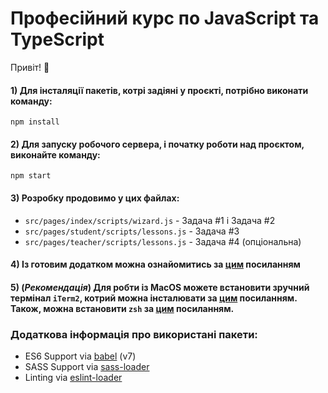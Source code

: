 # Професійний курс по JavaScript та TypeScript

Привіт! 🚀

#### 1) Для інсталяції пакетів, котрі задіяні у проєкті, потрібно виконати команду:

```
npm install
```

#### 2) Для запуску робочого сервера, і початку роботи над проєктом, виконайте команду:

```
npm start
```

#### 3) Розробку продовимо у цих файлах:

- `src/pages/index/scripts/wizard.js` - Задача #1 i Задача #2
- `src/pages/student/scripts/lessons.js` - Задача #3
- `src/pages/teacher/scripts/lessons.js` - Задача #4 (опціональна)

#### 4) Із готовим додатком можна ознайомитись за <a href="https://lab.lectrum.io/catch-up/">цим</a> посиланням

#### 5) (<i>Рекомендація</i>) Для робти із MacOS можете встановити зручний термінал `iTerm2`, котрий можна інсталювати за <a href="https://iterm2.com/">цим</a> посиланням. Також, можна встановити `zsh` за <a href="https://ohmyz.sh/#install">цим</a> посиланням.

### Додаткова інформація про використані пакети:

- ES6 Support via [babel](https://babeljs.io/) (v7)
- SASS Support via [sass-loader](https://github.com/jtangelder/sass-loader)
- Linting via [eslint-loader](https://github.com/MoOx/eslint-loader)
